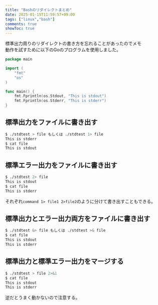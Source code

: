 ```yaml
---
title: "Bashのリダイレクトまとめ"
date: 2025-01-15T11:59:57+09:00
tags: ["linux","bash"]
comments: true
showToc: true
---
```


標準出力周りのリダイレクトの書き方を忘れることがあったのでメモ  
動作を試すために以下のGoのプログラムを使用しました。
```go
package main

import (
	"fmt"
	"os"
)

func main() {
	fmt.Fprintln(os.Stdout, "This is stdout")
	fmt.Fprintln(os.Stderr, "This is stderr")
}
```

## 標準出力をファイルに書き出す
```bash
$ ./stdtest > file もしくは ./stdtest 1> file
This is stderr
$ cat file
This is stdout
```

## 標準エラー出力をファイルに書き出す
```bash
$ ./stdtest 2> file
This is stdout
$ cat file
This is stderr
```
それぞれ`command 1> file1 2>file2`のように分けて書き出すこともできる。
## 標準出力とエラー出力両方をファイルに書き出す
```bash
$ ./stdtest &> file もしくは ./stdtest >& file
$ cat file
This is stdout
This is stderr
```

## 標準出力と標準エラー出力をマージする
```bash
$ ./stdtest > file 2>&1
$ cat file
This is stdout
This is stderr
```
逆だとうまく動かないので注意する。